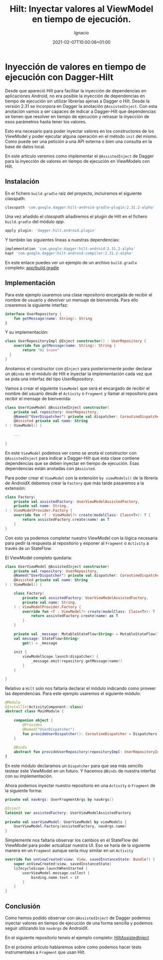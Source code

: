 ﻿---
author: "Ignacio Carrión"
title: "Hilt: Inyectar valores al ViewModel en tiempo de ejecución."
date: 2021-02-07T10:00:06+01:00
description: "First post in my new Kotlin and Android development blog"
hideToc: false
enableToc: true
enableTocContent: false
author: Ignacio
authorEmoji: 🤖
image: images/kotlin/kotlin-logo.png
tags: 
- kotlin
- android
- jetpack
- coroutines
- androidx
---
# Inyección de valores en tiempo de ejecución con Dagger-Hilt

Desde que apareció Hilt para facilitar la inyección de dependencias en aplicaciones Android, no era posible la inyección de dependencias en tiempo de ejecución sin utilizar librerías ajenas a Dagger o Hilt. Desde la versión 2.31 se incorpora en Dagger la anotación `@AssistedInject`. Con esta anotación vamos a ser capaces de indicar a Dagger-Hilt que dependencias se tienen que resolver en tiempo de ejecución y retrasar la inyección de esos parámetros hasta tener los valores. 

Esto era necesario para poder inyectar valores en los constructores de los ViewModel y poder ejecutar alguna operación en el método `init` del mismo. Como puede ser una petición a una API externa o bien una consulta en la base de datos local.

En este artículo veremos como implementar el `@AssistedInject` de Dagger para la inyección de valores en tiempo de ejecución en ViewModels con Hilt.

## Instalación

 En el fichero `build.gradle` raíz del proyecto, incluiremos el siguiente classpath: 
``` groovy 
classpath 'com.google.dagger:hilt-android-gradle-plugin:2.31.2-alpha'
```
Una vez añadido el *classpath* añadiremos el plugin de Hilt en el fichero `build.gradle` del módulo *app*.

``` groovy
apply plugin: 'dagger.hilt.android.plugin'
```

Y también las siguientes líneas a nuestras dependencias:

``` groovy
implementation 'com.google.dagger:hilt-android:2.31.2-alpha'  
kapt 'com.google.dagger:hilt-android-compiler:2.31.2-alpha'
```

En este enlace puedes ver un ejemplo de un archivo `build.gradle` completo: [app/build.gradle](https://github.com/IgnacioCarrionN/HiltAssistedInject/blob/master/app/build.gradle)

## Implementación

Para este ejemplo usaremos una clase repositorio encargada de recibir el nombre de usuario y devolver un mensaje de bienvenida. Para ello crearemos la siguiente interfaz:

``` kotlin
interface UserRepository {  
    fun getMessage(name: String): String  
}
```

Y su implementación: 

``` kotlin
class UserRepositoryImpl @Inject constructor() : UserRepository {  
    override fun getMessage(name: String): String {  
        return "Hi $name"  
  }  
}
```
Anotamos el constructor con `@Inject` para posteriormente poder declarar un `@Binds` en el módulo de Hilt e inyectar la implementación cada vez que se pida una interfaz del tipo *UserRepository*.

Vamos a crear el siguiente `ViewModel` que será el encargado de recibir el nombre del usuario desde el `Activity` o `Fragment` y llamar al repositorio para recibir el mensaje de bienvenida:

``` kotlin
class UserViewModel @AssistedInject constructor(  
    private val repository: UserRepository,  
    @Named("UserDispatcher") private val dispatcher: CoroutineDispatcher,  
    @Assisted private val name: String  
) : ViewModel() {  
  
    ...
  
}
```

En este `ViewModel` podemos ver como se anota el constructor con `@AssistedInject` para indicar a Dagger-Hilt que esta clase contiene dependencias que se deben inyectar en tiempo de ejecución. Esas dependencias están anotadas con `@Assisted`.

Para poder crear el `ViewModel` con la extensión `by viewModels()` de la librería de AndroidX debemos crear la `Factory` que más tarde pasaremos a la extensión:

``` kotlin
class Factory(  
    private val assistedFactory: UserViewModelAssistedFactory,  
    private val name: String,  
) : ViewModelProvider.Factory {  
    override fun <T : ViewModel?> create(modelClass: Class<T>): T {  
        return assistedFactory.create(name) as T  
    }
}
```

Con esto ya podemos completar nuestro ViewModel con la lógica necesaria para pedir la respuesta al repositorio y exponer al `Fragment` o `Activity` a través de un StateFlow.

El ViewModel completo quedaría:

``` kotlin
class UserViewModel @AssistedInject constructor(  
    private val repository: UserRepository,  
    @Named("UserDispatcher") private val dispatcher: CoroutineDispatcher,  
    @Assisted private val name: String  
) : ViewModel() {

    class Factory(  
        private val assistedFactory: UserViewModelAssistedFactory,  
        private val name: String,  
    ) : ViewModelProvider.Factory {  
        override fun <T : ViewModel?> create(modelClass: Class<T>): T {  
            return assistedFactory.create(name) as T  
        }
    }  
  
    private val _message: MutableStateFlow<String> = MutableStateFlow("")  
    val message: StateFlow<String>  
        get() = _message  
    
    init {  
        viewModelScope.launch(dispatcher) {  
            _message.emit(repository.getMessage(name))  
        }  
    }  

}
```
Relativo a `Hilt` solo nos faltaría declarar el módulo indicando como proveer las dependencias. Para este ejemplo usaremos el siguiente módulo:

``` kotlin
@Module  
@InstallIn(ActivityComponent::class)  
abstract class MainModule {  
  
    companion object {  
        @Provides  
        @Named("UserDispatcher")  
        fun provideUserDispatcher(): CoroutineDispatcher = Dispatchers.IO  
    }  
  
    @Binds  
    abstract fun provideUserRepository(repositoryImpl: UserRepositoryImpl): UserRepository  
}
```

En este módulo declaramos un `Dispatcher` para que sea más sencillo testear este ViewModel en un futuro. Y hacemos `@Binds` de nuestra interfaz con su implementación.

Ahora podemos inyectar nuestro repositorio en una `Activity` o `Fragment` de la siguiente forma:

``` kotlin
private val navArgs: UserFragmentArgs by navArgs()

@Inject  
lateinit var assistedFactory: UserViewModelAssistedFactory  
  
private val userViewModel: UserViewModel by viewModels {  
    UserViewModel.Factory(assistedFactory, navArgs.name)  
}
```
Simplemente nos faltaría observar los cambios en el StateFlow del ViewModel para poder actualizar nuestra UI. Eso se haría de la siguiente manera en un `Fragment` aunque sería muy similar en un `Activity`

``` kotlin
override fun onViewCreated(view: View, savedInstanceState: Bundle?) {  
    super.onViewCreated(view, savedInstanceState)  
    lifecycleScope.launchWhenStarted {  
        userViewModel.message.collect {  
            binding.name.text = it  
        } 
    }
}
```

## Conclusión

Como hemos podido observar con `@AssistedInject` de Dagger podemos inyectar valores en tiempo de ejecución de una forma sencilla y podemos seguir utilizando los `navArgs` de AndroidX.

En el siguiente repositorio teneis el ejemplo completo: [HiltAssistedInject](https://github.com/IgnacioCarrionN/HiltAssistedInject)

En el próximo artículo hablaremos sobre como podemos hacer tests instrumentales a `Fragment` que usan Hilt.
